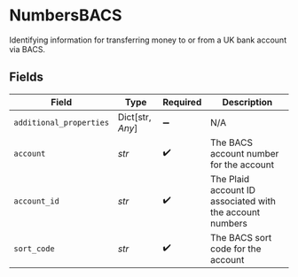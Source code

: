 # NumbersBACS

Identifying information for transferring money to or from a UK bank account via BACS.


## Fields

| Field                                                    | Type                                                     | Required                                                 | Description                                              |
| -------------------------------------------------------- | -------------------------------------------------------- | -------------------------------------------------------- | -------------------------------------------------------- |
| `additional_properties`                                  | Dict[str, *Any*]                                         | :heavy_minus_sign:                                       | N/A                                                      |
| `account`                                                | *str*                                                    | :heavy_check_mark:                                       | The BACS account number for the account                  |
| `account_id`                                             | *str*                                                    | :heavy_check_mark:                                       | The Plaid account ID associated with the account numbers |
| `sort_code`                                              | *str*                                                    | :heavy_check_mark:                                       | The BACS sort code for the account                       |